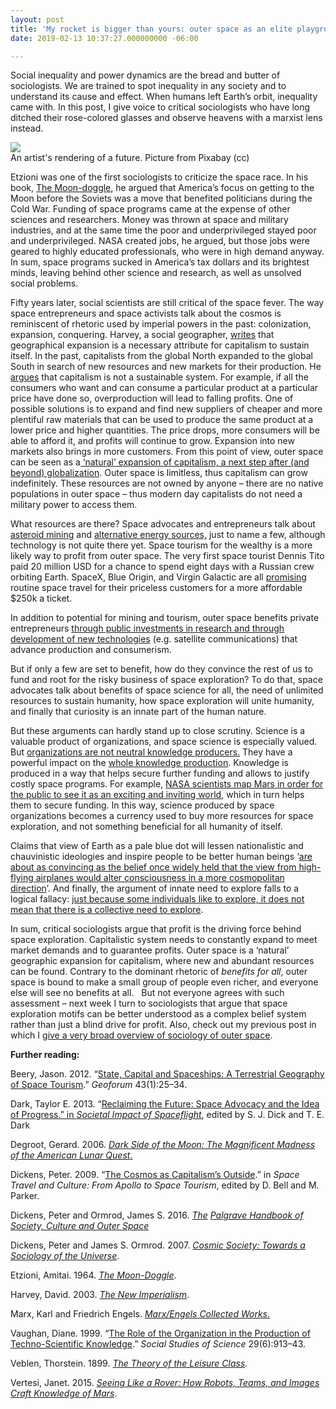 ```yaml
---
layout: post
title: 'My rocket is bigger than yours: outer space as an elite playground'
date: 2019-02-13 10:37:27.000000000 -06:00

---
```

Social inequality and power dynamics are the bread and butter of sociologists. We are trained to spot inequality in any society and to understand its cause and effect. When humans left Earth’s orbit, inequality came with. In this post, I give voice to critical sociologists who have long ditched their rose-colored glasses and observe heavens with a marxist lens instead.


<div class="row mt-3">
    <div class="col-sm mt-3 mt-md-0">
        <img class="img-fluid rounded z-depth-1" src="{{ site.baseurl }}/assets/img/fantasy-2861815_1920.jpg">
    </div>
</div>
<div class="caption">
   An artist's rendering of a future. Picture from Pixabay (cc)
</div>


Etzioni was one of the first sociologists to criticize the space race. In his book, <a href="https://www.amazon.com/Moon-Doggle-Domestic-International-Implications-Space/dp/B000R0CFDI" target="_blank" rel="noreferrer noopener" aria-label="The Moon-doggle (opens in a new tab)">The Moon-doggle</a>, he argued that America’s focus on getting to the Moon before the Soviets was a move that benefited politicians during the Cold War. Funding of space programs came at the expense of other sciences and researchers. Money was thrown at space and military industries, and at the same time the poor and underprivileged stayed poor and underprivileged. NASA created jobs, he argued, but those jobs were geared to highly educated professionals, who were in high demand anyway. In sum, space programs sucked in America’s tax dollars and its brightest minds, leaving behind other science and research, as well as unsolved social problems.

Fifty years later, social scientists are still critical of the space fever. The way space entrepreneurs and space activists talk about the cosmos is reminiscent of rhetoric used by imperial powers in the past: colonization, expansion, conquering. Harvey, a social geographer, <a href="https://global.oup.com/academic/product/the-new-imperialism-9780199264315?lang=en&amp;cc=sa" target="_blank" rel="noreferrer noopener" aria-label="writes (opens in a new tab)">writes</a> that geographical expansion is a necessary attribute for capitalism to sustain itself. In the past, capitalists from the global North expanded to the global South in search of new resources and new markets for their production.
He <a href="https://global.oup.com/academic/product/the-new-imperialism-9780199264315?lang=en&amp;cc=sa" target="_blank" rel="noreferrer noopener" aria-label="argues (opens in a new tab)">argues</a> that capitalism is not a sustainable system. For example, if all the consumers who want and can consume a particular product at a particular price have done so, overproduction will lead to falling profits. One of possible solutions is to expand and find new suppliers of cheaper and more plentiful raw materials that can be used to produce the same product at a lower price and higher quantities. The price drops, more consumers will be able to afford it, and profits will continue to grow. Expansion into new markets also brings in more customers.
From this point of view, outer space can be seen as a<a href="https://journals.sagepub.com/doi/full/10.1111/j.1467-954X.2009.01817.x" target="_blank" rel="noreferrer noopener" aria-label=" ‘natural’ expansion of capitalism, a next step after (and beyond) globalization (opens in a new tab)"> ‘natural’ expansion of capitalism, a next step after (and beyond) globalization</a>. Outer space is limitless, thus capitalism can grow indefinitely. These resources are not owned by anyone – there are no native populations in outer space – thus modern day capitalists do not need a military power to access them.

What resources are there? Space advocates and entrepreneurs talk about <a href="https://www.cnbc.com/2018/05/15/mining-asteroids-could-be-worth-trillions-of-dollars.html">asteroid mining</a> and <a href="https://space.nss.org/space-solar-power/">alternative energy sources,</a> just to name a few, although technology is not quite there yet. Space tourism for the wealthy is a more likely way to profit from outer space. The very first space tourist Dennis Tito paid 20 million USD for a chance to spend eight days with a Russian crew orbiting Earth. SpaceX, Blue Origin, and Virgin Galactic are all <a href="https://www.nationalgeographic.com/travel/features/future-of-travel/desire-interest-space-tourism/">promising</a> routine space travel for their priceless customers for a more affordable $250k a ticket.

In addition to potential for mining and tourism, outer space benefits private entrepreneurs <a href="https://www.routledge.com/Cosmic-Society-Towards-a-Sociology-of-the-Universe/Dickens-Ormrod/p/book/9780415545921" target="_blank" rel="noreferrer noopener" aria-label="through public investments in research and through development of new technologies (opens in a new tab)">through public investments in research and through development of new technologies</a> (e.g. satellite communications) that advance production and consumerism.

But if only a few are set to benefit, how do they convince the rest of us to fund and root for the risky business of space exploration? To do that, space advocates talk about benefits of space science for all, the need of unlimited resources to sustain humanity, how space exploration will unite humanity, and finally that curiosity is an innate part of the human nature.

But these arguments can hardly stand up to close scrutiny. Science is a valuable product of organizations, and space science is especially valued. But <a href="https://www.jstor.org/stable/285830?seq=1#metadata_info_tab_contents" target="_blank" rel="noreferrer noopener" aria-label="organizations are not neutral knowledge producers. (opens in a new tab)">organizations are not neutral knowledge producers.</a> They have a powerful impact on the <a href="https://www.press.uchicago.edu/ucp/books/book/chicago/S/bo18295743.html" target="_blank" rel="noreferrer noopener" aria-label="whole knowledge production (opens in a new tab)">whole knowledge production</a>. Knowledge is produced in a way that helps secure further funding and allows to justify costly space programs. For example, <a href="https://www.dukeupress.edu/placing-outer-space" target="_blank" rel="noreferrer noopener" aria-label="NASA scientists map Mars in order for the public to see it as an exciting and inviting world (opens in a new tab)">NASA scientists map Mars in order for the public to see it as an exciting and inviting world</a>, which in turn helps them to secure funding. In this way, science produced by space organizations becomes a currency used to buy more resources for space exploration, and not something beneficial for all humanity of itself.

Claims that view of Earth as a pale blue dot will lessen nationalistic and chauvinistic ideologies and inspire people to be better human beings ‘<a href="http://www.taylordark.com/T.%20Dark%20--%20NASA%20conference%20paper.pdf">are about as convincing as the belief once widely held that the view from high-flying airplanes would alter consciousness in a more cosmopolitan direction</a>’. And finally, the argument of innate need to explore falls to a logical fallacy: <a href="http://www.taylordark.com/T.%20Dark%20--%20NASA%20conference%20paper.pdf">just because some individuals like to explore, it does not mean that there is a collective need to explore</a>.

In sum, critical sociologists argue that profit is the driving force behind space exploration. Capitalistic system needs to constantly expand to meet market demands and to guarantee profits. Outer space is a ‘natural’ geographic expansion for capitalism, where new and abundant resources can be found. Contrary to the dominant rhetoric of <em>benefits for all</em>, outer space is bound to make a small group of people even richer, and everyone else will see no benefits at all.   But not everyone agrees with such assessment – next week I turn to sociologists that argue that space exploration motifs can be better understood as a complex belief system rather than just a blind drive for profit. Also, check out my previous post in which I <a href="https://popovaite.com/2019/02/06/sociology-of-outer-space-2/" target="_blank" rel="noreferrer noopener" aria-label="give a very broad overview of sociology of outer space (opens in a new tab)">give a very broad overview of sociology of outer space</a>.

**Further reading:**  

Beery, Jason. 2012. “<a href="https://www.sciencedirect.com/science/article/pii/S0016718511001424" target="_blank" rel="noreferrer noopener" aria-label="State, Capital and Spaceships: A Terrestrial Geography of Space Tourism (opens in a new tab)">State, Capital and Spaceships: A Terrestrial Geography of Space Tourism</a>.” <em>Geoforum</em> 43(1):25–34.

Dark, Taylor E. 2013. “<a href="http://www.taylordark.com/T.%20Dark%20--%20NASA%20conference%20paper.pdf" target="_blank" rel="noreferrer noopener" aria-label="Reclaiming the Future: Space Advocacy and the Idea of Progress.” in Societal Impact of Spaceflight (opens in a new tab)">Reclaiming the Future: Space Advocacy and the Idea of Progress.” in </a><em><a href="http://www.taylordark.com/T.%20Dark%20--%20NASA%20conference%20paper.pdf" target="_blank" rel="noreferrer noopener" aria-label="Reclaiming the Future: Space Advocacy and the Idea of Progress.” in Societal Impact of Spaceflight (opens in a new tab)">Societal Impact of Spaceflight</a></em>, edited by S. J. Dick and T. E. Dark

Degroot, Gerard. 2006. <em><a href="https://nyupress.org/books/9780814719954/" target="_blank" rel="noreferrer noopener" aria-label="Dark Side of the Moon: The Magnificent Madness of the American Lunar Quest. (opens in a new tab)">Dark Side of the Moon: The Magnificent Madness of the American Lunar Quest</a></em><a href="https://nyupress.org/books/9780814719954/" target="_blank" rel="noreferrer noopener" aria-label="Dark Side of the Moon: The Magnificent Madness of the American Lunar Quest. (opens in a new tab)">.</a>

Dickens, Peter. 2009. “<a href="https://journals.sagepub.com/doi/full/10.1111/j.1467-954X.2009.01817.x" target="_blank" rel="noreferrer noopener" aria-label="The Cosmos as Capitalism’s Outside (opens in a new tab)">The Cosmos as Capitalism’s Outside</a>.” in <em>Space Travel and Culture: From Apollo to Space Tourism</em>, edited by D. Bell and M. Parker.

Dickens, Peter and Ormrod, James S. 2016. <em><a href="https://www.palgrave.com/us/book/9781137363510" target="_blank" rel="noreferrer noopener" aria-label="The Palgrave Handbook of Society, Culture and Outer Space (opens in a new tab)">The</a></em> <em><a href="https://www.palgrave.com/us/book/9781137363510" target="_blank" rel="noreferrer noopener" aria-label="The Palgrave Handbook of Society, Culture and Outer Space (opens in a new tab)">Palgrave Handbook of Society, Culture and Outer Space</a></em>

Dickens, Peter and James S. Ormrod. 2007. <em><a href="https://www.routledge.com/Cosmic-Society-Towards-a-Sociology-of-the-Universe/Dickens-Ormrod/p/book/9780415545921" target="_blank" rel="noreferrer noopener" aria-label="Cosmic Society: Towards a Sociology of the Universe (opens in a new tab)">Cosmic Society: Towards a Sociology of the Universe</a></em>.

Etzioni, Amitai. 1964. <em><a href="https://www.amazon.com/Moon-Doggle-Domestic-International-Implications-Space/dp/B000R0CFDI">The Moon-Doggle</a></em>.

Harvey, David. 2003. <em><a href="https://global.oup.com/academic/product/the-new-imperialism-9780199264315?lang=en&amp;cc=sa" target="_blank" rel="noreferrer noopener" aria-label="The New Imperialism (opens in a new tab)">The New Imperialism</a></em>.

Marx, Karl and Friedrich Engels. <em><a href="https://www.marxists.org/archive/marx/works/cw/index.htm" target="_blank" rel="noreferrer noopener" aria-label="Marx/Engels Collected Works. (opens in a new tab)">Marx/Engels Collected Works</a></em><a href="https://www.marxists.org/archive/marx/works/cw/index.htm" target="_blank" rel="noreferrer noopener" aria-label="Marx/Engels Collected Works. (opens in a new tab)">.</a>

Vaughan, Diane. 1999. “<a href="https://www.jstor.org/stable/285830?seq=1#metadata_info_tab_contents" target="_blank" rel="noreferrer noopener" aria-label="The Role of the Organization in the Production of Techno-Scientific Knowledge (opens in a new tab)">The Role of the Organization in the Production of Techno-Scientific Knowledge</a>.” <em>Social Studies of Science</em> 29(6):913–43.

Veblen, Thorstein. 1899. <em><a href="https://www.gutenberg.org/files/833/833-h/833-h.htm" target="_blank" rel="noreferrer noopener" aria-label="The Theory of the Leisure Class (opens in a new tab)">The Theory of the Leisure Class</a></em>.

Vertesi, Janet. 2015. <em><a href="https://www.press.uchicago.edu/ucp/books/book/chicago/S/bo18295743.html" target="_blank" rel="noreferrer noopener" aria-label="Seeing Like a Rover: How Robots, Teams, and Images Craft Knowledge of Mars (opens in a new tab)">Seeing Like a Rover: How Robots, Teams, and Images Craft Knowledge of Mars</a></em>.
